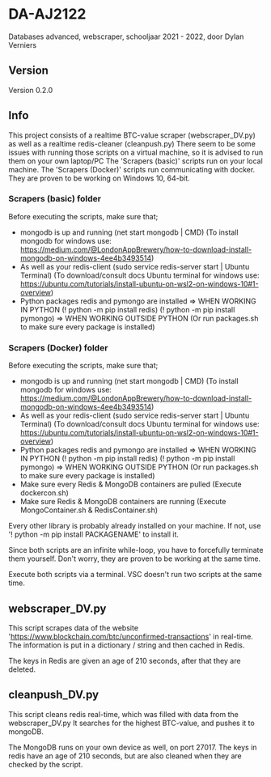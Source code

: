 # DA-AJ2122
Databases advanced, webscraper, schooljaar 2021 - 2022, door Dylan Verniers

## Version
Version 0.2.0

## Info
This project consists of a realtime BTC-value scraper (webscraper_DV.py) as well as a realtime redis-cleaner (cleanpush.py)
There seem to be some issues with running those scripts on a virtual machine, so it is advised to run them on your own laptop/PC
The 'Scrapers (basic)' scripts run on your local machine.
The 'Scrapers (Docker)' scripts run communicating with docker.
They are proven to be working on Windows 10, 64-bit.

### Scrapers (basic) folder
Before executing the scripts, make sure that;
- mongodb is up and running (net start mongodb | CMD) 
(To install mongodb for windows use: https://medium.com/@LondonAppBrewery/how-to-download-install-mongodb-on-windows-4ee4b3493514)
- As well as your redis-client (sudo service redis-server start | Ubuntu Terminal)
(To download/consult docs Ubuntu terminal for windows use: https://ubuntu.com/tutorials/install-ubuntu-on-wsl2-on-windows-10#1-overview)
- Python packages redis and pymongo are installed
=> WHEN WORKING IN PYTHON
(! python -m pip install redis)
(! python -m pip install pymongo)
=> WHEN WORKING OUTSIDE PYTHON
(Or run packages.sh to make sure every package is installed)

### Scrapers (Docker) folder
Before executing the scripts, make sure that;
- mongodb is up and running (net start mongodb | CMD) 
(To install mongodb for windows use: https://medium.com/@LondonAppBrewery/how-to-download-install-mongodb-on-windows-4ee4b3493514)
- As well as your redis-client (sudo service redis-server start | Ubuntu Terminal)
(To download/consult docs Ubuntu terminal for windows use: https://ubuntu.com/tutorials/install-ubuntu-on-wsl2-on-windows-10#1-overview)
- Python packages redis and pymongo are installed
=> WHEN WORKING IN PYTHON
(! python -m pip install redis)
(! python -m pip install pymongo)
=> WHEN WORKING OUTSIDE PYTHON
(Or run packages.sh to make sure every package is installed)
- Make sure every Redis & MongoDB containers are pulled
(Execute dockercon.sh)
- Make sure Redis & MongoDB containers are running
(Execute MongoContainer.sh & RedisContainer.sh)

Every other library is probably already installed on your machine.
If not, use '! python -m pip install PACKAGENAME' to install it.

Since both scripts are an infinite while-loop, you have to forcefully terminate them yourself.
Don't worry, they are proven to be working at the same time.

Execute both scripts via a terminal. VSC doesn't run two scripts at the same time.

## webscraper_DV.py
This script scrapes data of the website 'https://www.blockchain.com/btc/unconfirmed-transactions' in real-time.
The information is put in a dictionary / string and then cached in Redis.

The keys in Redis are given an age of 210 seconds, after that they are deleted.

## cleanpush_DV.py
This script cleans redis real-time, which was filled with data from the webscraper_DV.py
It searches for the highest BTC-value, and pushes it to mongoDB.

The MongoDB runs on your own device as well, on port 27017.
The keys in redis have an age of 210 seconds, but are also cleaned when they are checked by the script.